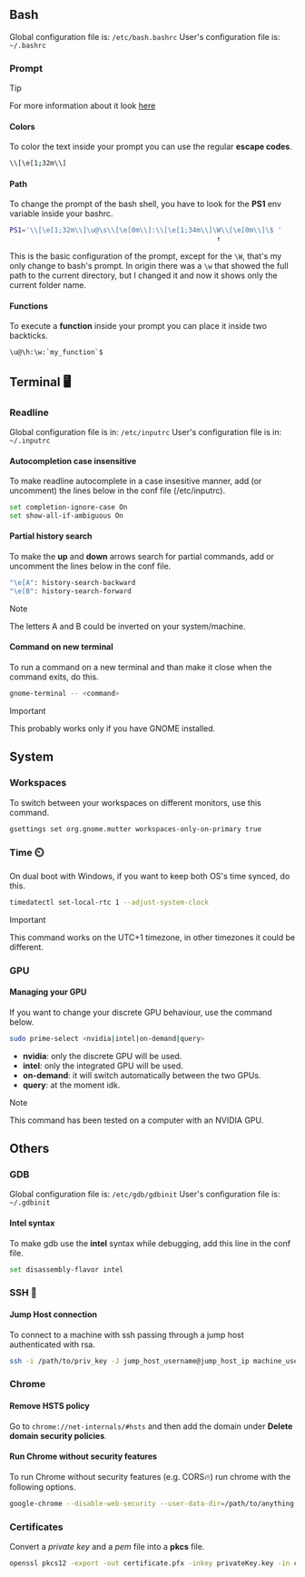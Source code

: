 
## Bash

Global configuration file is: `/etc/bash.bashrc`
User's configuration file is: `~/.bashrc`

### Prompt

> [!TIP]
> For more information about it look [here](https://phoenixnap.com/kb/change-bash-prompt-linux)

#### Colors

To color the text inside your prompt you can use the regular **escape codes**.
```bash
\\[\e[1;32m\\]
```

#### Path

To change the prompt of the bash shell, you have to look for the **PS1** env variable inside your bashrc.

```bash
PS1='\\[\e[1;32m\\]\u@\s\\[\e[0m\\]:\\[\e[1;34m\\]\W\\[\e[0m\\]\$ '
                                                   ↑
```

This is the basic configuration of the prompt, except for the `\W`, that's my only change to bash's prompt.
In origin there was a `\w` that showed the full path to the current directory, but I changed it and now it shows only the current folder name.

#### Functions

To execute a **function** inside your prompt you can place it inside two backticks.
```bash
\u@\h:\w:`my_function`$
```

## Terminal 🖥️

### Readline

Global configuration file is in: `/etc/inputrc`
User's configuration file is in: `~/.inputrc`

#### Autocompletion case insensitive

To make readline autocomplete in a case insesitive manner, add (or uncomment) the lines below in the conf file (/etc/inputrc).

```bash
set completion-ignore-case On
set show-all-if-ambiguous On
```

#### Partial history search

To make the **up** and **down** arrows search for partial commands, add or uncomment the lines below in the conf file.

```bash
"\e[A": history-search-backward
"\e[B": history-search-forward
```

> [!NOTE]
> The letters A and B could be inverted on your system/machine.

#### Command on new terminal

To run a command on a new terminal and than make it close when the command exits, do this.

```bash
gnome-terminal -- <command>
```

> [!IMPORTANT]
> This probably works only if you have GNOME installed.



## System

### Workspaces

To switch between your workspaces on different monitors, use this command.

```bash
gsettings set org.gnome.mutter workspaces-only-on-primary true
```

### Time ⏲️

On dual boot with Windows, if you want to keep both OS's time synced, do this.

```bash
timedatectl set-local-rtc 1 --adjust-system-clock
```
> [!IMPORTANT]
> This command works on the UTC+1 timezone, in other timezones it could be different.

### GPU

#### Managing your GPU

If you want to change your discrete GPU behaviour, use the command below.

```bash
sudo prime-select <nvidia|intel|on-demand|query>
```

- **nvidia**: only the discrete GPU will be used.
- **intel**: only the integrated GPU will be used.
- **on-demand**: it will switch automatically between the two GPUs.
- **query**: at the moment idk.

> [!NOTE]
> This command has been tested on a computer with an NVIDIA GPU.


## Others

### GDB

Global configuration file is: `/etc/gdb/gdbinit`
User's configuration file is: `~/.gdbinit`

#### Intel syntax

To make gdb use the **intel** syntax while debugging, add this line in the conf file.

```bash
set disassembly-flavor intel
```

### SSH 🔑

#### Jump Host connection

To connect to a machine with ssh passing through a jump host authenticated with rsa.

```bash
ssh -i /path/to/priv_key -J jump_host_username@jump_host_ip machine_username@machine_ip
```

### Chrome

#### Remove HSTS policy

Go to `chrome://net-internals/#hsts` and then add the domain under **Delete domain security policies**.

#### Run Chrome without security features

To run Chrome without security features (e.g. CORS🔥) run chrome with the following options.

```bash
google-chrome --disable-web-security --user-data-dir=/path/to/anything
```

### Certificates

Convert a _private key_ and a _pem_ file into a **pkcs** file.

```bash
openssl pkcs12 -export -out certificate.pfx -inkey privateKey.key -in certificate.crt
```


